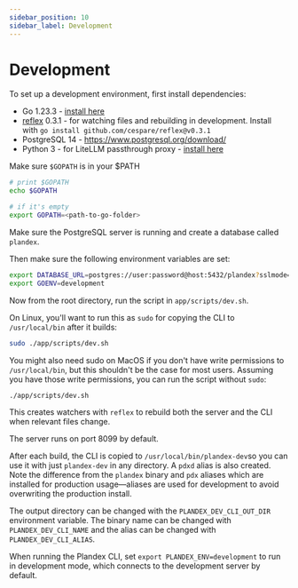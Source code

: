 ```yaml
---
sidebar_position: 10
sidebar_label: Development
---
```


# Development

To set up a development environment, first install dependencies:

- Go 1.23.3 - [install here](https://go.dev/doc/install)
- [reflex](https://github.com/cespare/reflex) 0.3.1 - for watching files and rebuilding in development. Install with `go install github.com/cespare/reflex@v0.3.1`
- PostgreSQL 14 - https://www.postgresql.org/download/
- Python 3 - for LiteLLM passthrough proxy - [install here](https://www.python.org/downloads/)

Make sure `$GOPATH` is in your $PATH

```bash
# print $GOPATH
echo $GOPATH

# if it's empty
export GOPATH=<path-to-go-folder>
```

Make sure the PostgreSQL server is running and create a database called `plandex`.

Then make sure the following environment variables are set:

```bash
export DATABASE_URL=postgres://user:password@host:5432/plandex?sslmode=disable # replace with your own database URL
export GOENV=development
```

Now from the root directory, run the script in `app/scripts/dev.sh`.

On Linux, you'll want to run this as `sudo` for copying the CLI to `/usr/local/bin` after it builds:

```bash
sudo ./app/scripts/dev.sh
```

You might also need sudo on MacOS if you don't have write permissions to `/usr/local/bin`, but this shouldn't be the case for most users. Assuming you have those write permissions, you can run the script without `sudo`:

```bash
./app/scripts/dev.sh
```

This creates watchers with `reflex` to rebuild both the server and the CLI when relevant files change.

The server runs on port 8099 by default.

After each build, the CLI is copied to `/usr/local/bin/plandex-dev`so you can use it with just `plandex-dev` in any directory. A `pdxd` alias is also created. Note the difference from the `plandex` binary and `pdx` aliases which are installed for production usage—aliases are used for development to avoid overwriting the production install.

The output directory can be changed with the `PLANDEX_DEV_CLI_OUT_DIR` environment variable. The binary name can be changed with `PLANDEX_DEV_CLI_NAME` and the alias can be changed with `PLANDEX_DEV_CLI_ALIAS`.

When running the Plandex CLI, set `export PLANDEX_ENV=development` to run in development mode, which connects to the development server by default.
